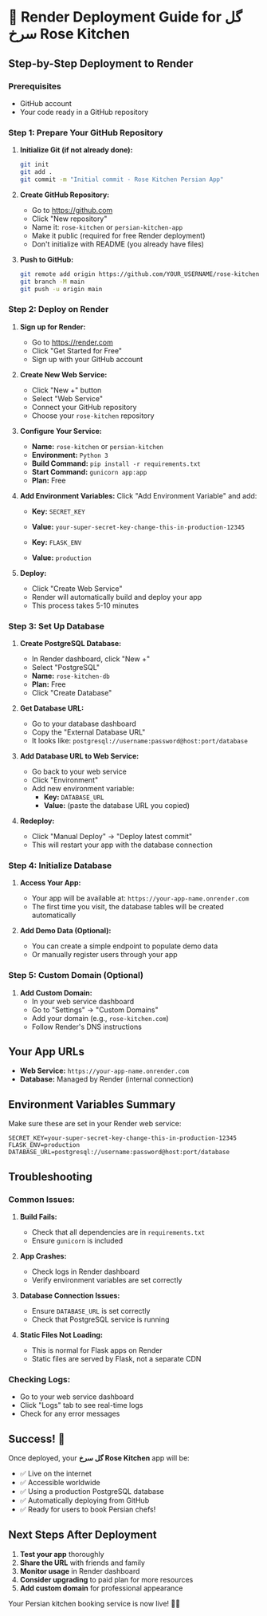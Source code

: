 # 🚀 Render Deployment Guide for گل سرخ Rose Kitchen

## Step-by-Step Deployment to Render

### Prerequisites
- GitHub account
- Your code ready in a GitHub repository

### Step 1: Prepare Your GitHub Repository

1. **Initialize Git (if not already done):**
   ```bash
   git init
   git add .
   git commit -m "Initial commit - Rose Kitchen Persian App"
   ```

2. **Create GitHub Repository:**
   - Go to https://github.com
   - Click "New repository"
   - Name it: `rose-kitchen` or `persian-kitchen-app`
   - Make it public (required for free Render deployment)
   - Don't initialize with README (you already have files)

3. **Push to GitHub:**
   ```bash
   git remote add origin https://github.com/YOUR_USERNAME/rose-kitchen.git
   git branch -M main
   git push -u origin main
   ```

### Step 2: Deploy on Render

1. **Sign up for Render:**
   - Go to https://render.com
   - Click "Get Started for Free"
   - Sign up with your GitHub account

2. **Create New Web Service:**
   - Click "New +" button
   - Select "Web Service"
   - Connect your GitHub repository
   - Choose your `rose-kitchen` repository

3. **Configure Your Service:**
   - **Name:** `rose-kitchen` or `persian-kitchen`
   - **Environment:** `Python 3`
   - **Build Command:** `pip install -r requirements.txt`
   - **Start Command:** `gunicorn app:app`
   - **Plan:** Free

4. **Add Environment Variables:**
   Click "Add Environment Variable" and add:
   - **Key:** `SECRET_KEY`
   - **Value:** `your-super-secret-key-change-this-in-production-12345`
   
   - **Key:** `FLASK_ENV`
   - **Value:** `production`

5. **Deploy:**
   - Click "Create Web Service"
   - Render will automatically build and deploy your app
   - This process takes 5-10 minutes

### Step 3: Set Up Database

1. **Create PostgreSQL Database:**
   - In Render dashboard, click "New +"
   - Select "PostgreSQL"
   - **Name:** `rose-kitchen-db`
   - **Plan:** Free
   - Click "Create Database"

2. **Get Database URL:**
   - Go to your database dashboard
   - Copy the "External Database URL"
   - It looks like: `postgresql://username:password@host:port/database`

3. **Add Database URL to Web Service:**
   - Go back to your web service
   - Click "Environment"
   - Add new environment variable:
     - **Key:** `DATABASE_URL`
     - **Value:** (paste the database URL you copied)

4. **Redeploy:**
   - Click "Manual Deploy" → "Deploy latest commit"
   - This will restart your app with the database connection

### Step 4: Initialize Database

1. **Access Your App:**
   - Your app will be available at: `https://your-app-name.onrender.com`
   - The first time you visit, the database tables will be created automatically

2. **Add Demo Data (Optional):**
   - You can create a simple endpoint to populate demo data
   - Or manually register users through your app

### Step 5: Custom Domain (Optional)

1. **Add Custom Domain:**
   - In your web service dashboard
   - Go to "Settings" → "Custom Domains"
   - Add your domain (e.g., `rose-kitchen.com`)
   - Follow Render's DNS instructions

## Your App URLs

- **Web Service:** `https://your-app-name.onrender.com`
- **Database:** Managed by Render (internal connection)

## Environment Variables Summary

Make sure these are set in your Render web service:

```
SECRET_KEY=your-super-secret-key-change-this-in-production-12345
FLASK_ENV=production
DATABASE_URL=postgresql://username:password@host:port/database
```

## Troubleshooting

### Common Issues:

1. **Build Fails:**
   - Check that all dependencies are in `requirements.txt`
   - Ensure `gunicorn` is included

2. **App Crashes:**
   - Check logs in Render dashboard
   - Verify environment variables are set correctly

3. **Database Connection Issues:**
   - Ensure `DATABASE_URL` is set correctly
   - Check that PostgreSQL service is running

4. **Static Files Not Loading:**
   - This is normal for Flask apps on Render
   - Static files are served by Flask, not a separate CDN

### Checking Logs:
- Go to your web service dashboard
- Click "Logs" tab to see real-time logs
- Check for any error messages

## Success! 🎉

Once deployed, your **گل سرخ Rose Kitchen** app will be:
- ✅ Live on the internet
- ✅ Accessible worldwide
- ✅ Using a production PostgreSQL database
- ✅ Automatically deploying from GitHub
- ✅ Ready for users to book Persian chefs!

## Next Steps After Deployment

1. **Test your app** thoroughly
2. **Share the URL** with friends and family
3. **Monitor usage** in Render dashboard
4. **Consider upgrading** to paid plan for more resources
5. **Add custom domain** for professional appearance

Your Persian kitchen booking service is now live! 🌹🍳
